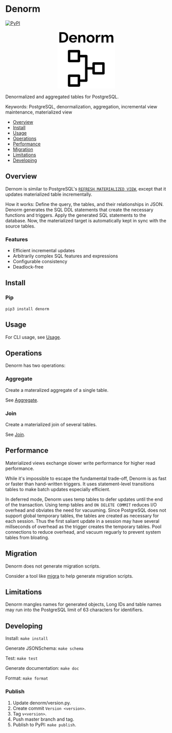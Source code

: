 # Denorm

[![PyPI](https://img.shields.io/pypi/v/denorm)](https://pypi.org/project/denorm/)

<p align="center">
  <img src="doc/logo.png">
</p>

Denormalized and aggregated tables for PostgreSQL.

Keywords: PostgreSQL, denormalization, aggregation, incremental view
maintenance, materialized view

<!-- START doctoc generated TOC please keep comment here to allow auto update -->
<!-- DON'T EDIT THIS SECTION, INSTEAD RE-RUN doctoc TO UPDATE -->

- [Overview](#overview)
- [Install](#install)
- [Usage](#usage)
- [Operations](#operations)
- [Performance](#performance)
- [Migration](#migration)
- [Limitations](#limitations)
- [Developing](#developing)

<!-- END doctoc generated TOC please keep comment here to allow auto update -->

## Overview

Dernom is similar to PostgreSQL's
[`REFRESH MATERIALIZED VIEW`](https://www.postgresql.org/docs/13/sql-refreshmaterializedview.html),
except that it updates materialized table incrementally.

How it works: Define the query, the tables, and their relationships in JSON.
Denorm generates the SQL DDL statements that create the necessary functions and
triggers. Apply the generated SQL statements to the database. Now, the
materialized target is automatically kept in sync with the source tables.

### Features

- Efficient incremental updates
- Arbitrarily complex SQL features and expressions
- Configurable consistency
- Deadlock-free

## Install

### Pip

```
pip3 install denorm
```

## Usage

For CLI usage, see [Usage](doc/usage.md).

## Operations

Denorm has two operations:

### Aggregate

Create a materalized aggregate of a single table.

See [Aggregate](doc/agg.md).

### Join

Create a materialized join of several tables.

See [Join](doc/join.md).

## Performance

Materialized views exchange slower write performance for higher read
performance.

While it's impossible to escape the fundamental trade-off, Denorm is as fast or
faster than hand-written triggers. It uses statement-level transitions tables to
make batch updates especially efficient.

In deferred mode, Denorm uses temp tables to defer updates until the end of the
transaction. Using temp tables and `ON DELETE COMMIT` reduces I/O overhead and
obviates the need for vacuuming. Since PostgreSQL does not support global
temporary tables, the tables are created as necessary for each session. Thus the
first saliant update in a session may have several millseconds of overhead as
the trigger creates the temporary tables. Pool connections to reduce overhead,
and vacuum reguarly to prevent system tables from bloating.

## Migration

Denorm does not generate migration scripts.

Consider a tool like [migra](https://databaseci.com/docs/migra) to help generate
migration scripts.

## Limitations

Denorm mangles names for generated objects, Long IDs and table names may run
into the PostgreSQL limit of 63 characters for identifiers.

## Developing

Install: `make install`

Generate JSONSchema: `make schema`

Test: `make test`

Generate documentation: `make doc`

Format: `make format`

### Publish

1. Update denorm/version.py.
2. Create commit `Version <version>`.
3. Tag `v<version>`.
4. Push master branch and tag.
5. Publish to PyPI: `make publish`.
